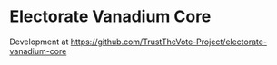 # Electorate Vanadium Core

Development at <https://github.com/TrustTheVote-Project/electorate-vanadium-core>
